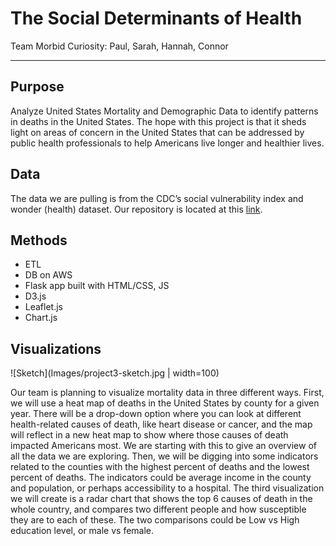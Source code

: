 # The Social Determinants of Health
Team Morbid Curiosity: Paul, Sarah, Hannah, Connor

- - -

## Purpose
Analyze United States Mortality and Demographic Data to identify patterns in deaths in the United States. The hope with this project is that it sheds light on areas of concern in the United States that can be addressed by public health professionals to help Americans live longer and healthier lives.

## Data
The data we are pulling is from the CDC’s social vulnerability index and wonder (health) dataset. Our repository is located at this [link](https://github.com/hlbarker2/MorbidCuriosity).

## Methods

* ETL
* DB on AWS
* Flask app built with HTML/CSS, JS
* D3.js
* Leaflet.js
* Chart.js

## Visualizations

![Sketch](Images/project3-sketch.jpg | width=100)

Our team is planning to visualize mortality data in three different ways. First, we will use a heat map of deaths in the United States by county for a given year. There will be a drop-down option where you can look at different health-related causes of death, like heart disease or cancer, and the map will reflect in a new heat map to show where those causes of death impacted Americans most. We are starting with this to give an overview of all the data we are exploring. Then, we will be digging into some indicators related to the counties with the highest percent of deaths and the lowest percent of deaths. The indicators could be average income in the county and population, or perhaps accessibility to a hospital. The third visualization we will create is a radar chart that shows the top 6 causes of death in the whole country, and compares two different people and how susceptible they are to each of these. The two comparisons could be Low vs High education level, or male vs female.
